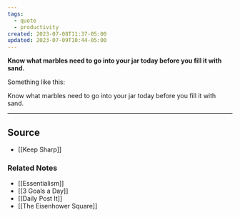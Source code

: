 ```yaml
---
tags:
  - quote
  - productivity
created: 2023-07-08T11:37-05:00
updated: 2023-07-09T10:44-05:00
---
```

**Know what marbles need to go into your jar today before you fill it with sand.**

Something like this:

Know what marbles need to go into your jar today before you fill it with sand.

---

## Source
- [[Keep Sharp]]

### Related Notes
- [[Essentialism]] 
- [[3 Goals a Day]] 
- [[Daily Post It]] 
- [[The Eisenhower Square]]